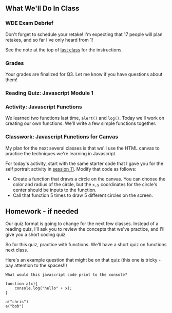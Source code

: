## What We'll Do In Class

### WDE Exam Debrief
Don't forget to schedule your retake! I'm expecting that 17 people will plan
retakes, and so far I've only heard from 1!

See the note at the top of [last class](session.html?num=20) for the instructions.

### Grades

Your grades are finalized for Q3. Let me know if you have questions about them!

### Reading Quiz: Javascript Module 1

### Activity: Javascript Functions
We learned two functions last time, `alert()` and `log()`. Today we'll
work on creating our own functions. We'll write a few simple functions together.

### Classwork: Javascript Functions for Canvas
My plan for the next several classes is that we'll use the HTML canvas to 
practice the techniques we're learning in Javascript.

For today's activity, start with the same starter code that I gave you 
for the self portrait activity in [session 11](session.html?num=11). Modify that
code as follows:
- Create a function that draws a circle on the canvas. You can choose the color
and radius of the circle, but the `x,y` coordinates for the circle's center
should be inputs to the function.
- Call that function 5 times to draw 5 different circles on the screen.

## Homework - if needed
Our quiz format is going to change for the next few classes. Instead of a reading
quiz, I'll ask you to review the concepts that we've practice, and I'll give you
a short coding quiz.

So for this quiz, practice with functions. 
We'll have a short quiz on functions next class.

Here's an example question that might be on that quiz (this one is tricky - 
pay attention to the spaces!!)

```
What would this javascript code print to the console?

function a(x){
    console.log("hello" + x);
}

a("chris")
a("bob")
```